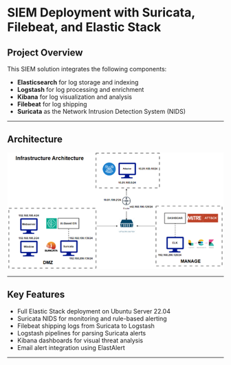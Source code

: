 # SIEM Deployment with Suricata, Filebeat, and Elastic Stack

## Project Overview

This SIEM solution integrates the following components:

- **Elasticsearch** for log storage and indexing  
- **Logstash** for log processing and enrichment  
- **Kibana** for log visualization and analysis  
- **Filebeat** for log shipping  
- **Suricata** as the Network Intrusion Detection System (NIDS)

---

## Architecture

 ![Image Alt](https://github.com/taihieunguyen/Intelligent-threat-protection-AI-powered-Suricata-and-ELK-stack/blob/main/diagrams/Infrastructure%20Architecture.png?raw=true)


---

## Key Features

- Full Elastic Stack deployment on Ubuntu Server 22.04
- Suricata NIDS for monitoring and rule-based alerting
- Filebeat shipping logs from Suricata to Logstash
- Logstash pipelines for parsing Suricata alerts
- Kibana dashboards for visual threat analysis
- Email alert integration using ElastAlert

---
